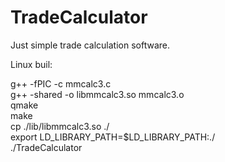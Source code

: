 # TradeCalculator
Just simple trade calculation software.


Linux buil:

g++ -fPIC -c mmcalc3.c\
g++ -shared -o libmmcalc3.so mmcalc3.o\
qmake\
make\
cp ./lib/libmmcalc3.so ./\
export LD_LIBRARY_PATH=$LD_LIBRARY_PATH:./\
./TradeCalculator
